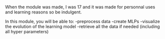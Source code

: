When the module was made, I was 17 and it was made for personnal uses and learning reasons so be indulgent.

In this module, you will be able to:
-preprocess data
-create MLPs
-visualize the evolution of the learning model
-retrieve all the data if needed (including all hyper parameters)